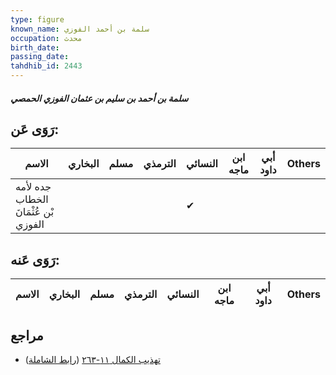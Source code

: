 ```yaml
---
type: figure
known_name: سلمة بن أحمد الفوزي
occupation: محدث
birth_date:
passing_date:
tahdhib_id: 2443
---
```

##### سلمة بن أحمد بن سليم بن عثمان الفوزي الحمصي

## رَوَى عَن:
| الاسم                                | البخاري | مسلم | الترمذي | النسائي | ابن ماجه | أبي داود | Others |
| ------------------------------------ | ------- | ---- | ------- | ------- | -------- | -------- | ------ |
| جده لأمه الخطاب بْن عُثْمَانَ الفوزي |         |      |         | ✔       |          |          |        |
## رَوَى عَنه:
| الاسم | البخاري | مسلم | الترمذي | النسائي | ابن ماجه | أبي داود | Others |
| ----- | ------- | ---- | ------- | ------- | -------- | -------- | ------ |
## مراجع
- [تهذيب الكمال ١١-٢٦٣](obsidian://open?vault=Tahdhib-al-Kamal&file=Figures/٢٤٤٣-سلمة%20بن%20أحمد%20بن%20سليم%20بن%20عثمان%20الفوزي%20الحمصي) ([رابط الشاملة](https://shamela.ws/book/3722/5583))